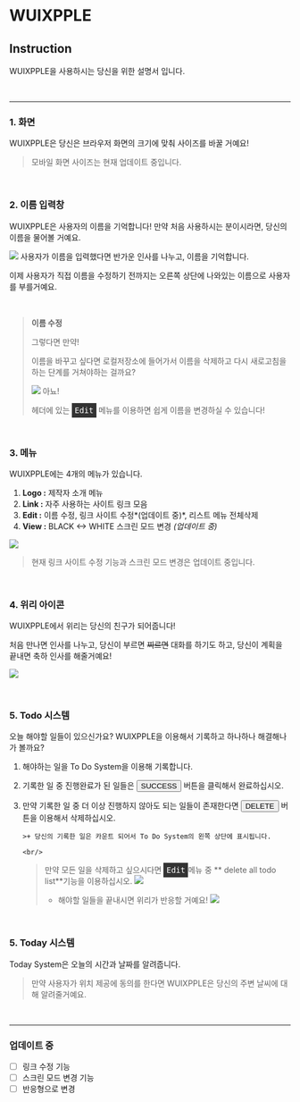 # WUIXPPLE

## Instruction

WUIXPPLE을 사용하시는 당신을 위한 설명서 입니다.

<br/>

---

### 1. 화면

WUIXPPLE은 당신은 브라우저 화면의 크기에 맞춰 사이즈를 바꿀 거예요!

> 모바일 화면 사이즈는 현재 업데이트 중입니다.

<br/>

### 2. 이름 입력창

WUIXPPLE은 사용자의 이름을 기억합니다!
만약 처음 사용하시는 분이시라면, 당신의 이름을 물어볼 거예요.

![](https://images.velog.io/images/wuix/post/086cad26-ff5d-42a3-8239-741532792d10/name.gif)
사용자가 이름을 입력했다면 반가운 인사를 나누고, 이름을 기억합니다.

이제 사용자가 직접 이름을 수정하기 전까지는 오른쪽 상단에 나와있는 이름으로 사용자를 부를거예요.

<br/>

> **이름 수정**
>
> 그렇다면 만약!
>
> 이름을 바꾸고 싶다면 로컬저장소에 들어가서 이름을 삭제하고 다시 새로고침을 하는 단계를 거쳐야하는 걸까요?
>
> ![](https://images.velog.io/images/wuix/post/e05a1be4-6886-4858-9eb6-b74b3dd6ab4c/name2.gif)
> 아뇨!
>
> 헤더에 있는 <kbd style="background:#333; color:#fff;padding:5px;">Edit</kbd> 메뉴를 이용하면 쉽게 이름을 변경하실 수 있습니다!

<br/>

### 3. 메뉴

WUIXPPLE에는 4개의 메뉴가 있습니다.

1. **Logo :** 제작자 소개 메뉴
2. **Link :** 자주 사용하는 사이트 링크 모음
3. **Edit :** 이름 수정, 링크 사이트 수정*(업데이트 중)*, 리스트 메뉴 전체삭제
4. **View :** BLACK <-> WHITE 스크린 모드 변경 _(업데이트 중)_

![](https://images.velog.io/images/wuix/post/e3ba2bf7-ad50-444e-abe7-a7bfadce7bab/menu.gif)

> 현재 링크 사이트 수정 기능과 스크린 모드 변경은 업데이트 중입니다.

<br/>

### 4. 위리 아이콘

WUIXPPLE에서 위리는 당신의 친구가 되어줍니다!

처음 만나면 인사를 나누고, 당신이 부르면 ~~찌르면~~ 대화를 하기도 하고,
당신이 계획을 끝내면 축하 인사를 해줄거예요!

![](https://images.velog.io/images/wuix/post/f3b97883-14c1-44a0-b1c1-fc64936831ec/wuiri.gif)

<br/>

### 5. Todo 시스템

오늘 해야할 일들이 있으신가요?
WUIXPPLE을 이용해서 기록하고 하나하나 해결해나가 볼까요?

1.  해야하는 일을 To Do System을 이용해 기록합니다.
2.  기록한 일 중 진행완료가 된 일들은 <button>SUCCESS</button> 버튼을 클릭해서 완료하십시오.
3.  만약 기록한 일 중 더 이상 진행하지 않아도 되는 일들이 존재한다면 <button>DELETE</button> 버튼을 이용해서 삭제하십시오.

        >+ 당신의 기록한 일은 카운트 되어서 To Do System의 왼쪽 상단에 표시됩니다.

        <br/>

    > 만약 모든 일을 삭제하고 싶으시다면 <kbd style="background:#333; color:#fff;padding:5px;">Edit</kbd>메뉴 중 ** delete all todo list**기능을 이용하십시오.
    > ![](https://images.velog.io/images/wuix/post/b7a5f671-064f-424f-ba57-75be5fe79914/list.gif)
    >
    > - 해야할 일들을 끝내시면 위리가 반응할 거예요!
    >   ![](https://images.velog.io/images/wuix/post/0089739e-6edf-4111-9233-dc2254edbd92/list2.gif)

<br/>

### 5. Today 시스템

Today System은 오늘의 시간과 날짜를 알려줍니다.

> 만약 사용자가 위치 제공에 동의를 한다면 WUIXPPLE은 당신의 주변 날씨에 대해 알려줄거예요.

<br/>

---

### 업데이트 중

- [ ] 링크 수정 기능
- [ ] 스크린 모드 변경 기능
- [ ] 반응형으로 변경
